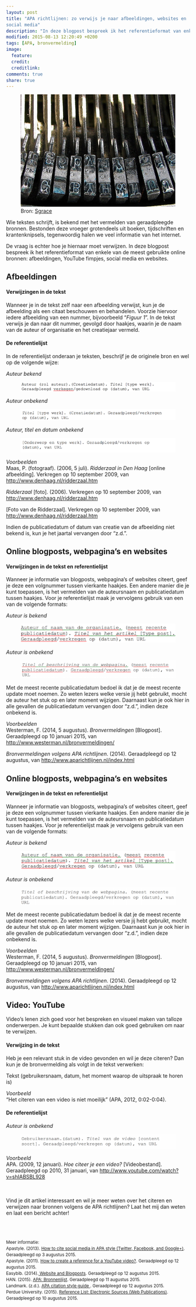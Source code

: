 ```yaml
---
layout: post
title: "APA richtlijnen: zo verwijs je naar afbeeldingen, websites en
social media"
description: "In deze blogpost bespreek ik het referentieformat van enkele van de meest gebruikte online bronnen: afbeeldingen, YouTube fimpjes, social media en websites."
modified: 2015-08-13 12:20:49 +0200
tags: [APA, bronvermelding]
image:
  feature: 
  credit: 
  creditlink: 
comments: true
share: true
---
```

<figure>
<img src="/images/typewriter.jpg">
<figcaption>Bron: <a href="http://bit.ly/1EovLF2">Sgrace</a></figcaption>
</figure>

Wie teksten schrijft, is bekend met het vermelden van geraadpleegde bronnen. Bestonden deze vroeger grotendeels uit boeken, tijdschriften en krantenknipsels, tegenwoordig halen we veel informatie van het internet. 

De vraag is echter hoe je hiernaar moet verwijzen. In deze blogpost
bespreek ik het referentieformat van enkele van de meest gebruikte
online bronnen: afbeeldingen, YouTube fimpjes, social media en
websites.

<h2>Afbeeldingen</h2>

<h4>Verwijzingen in de tekst</h4>
Wanneer je in de tekst zelf naar een afbeelding verwijst, kun je de
afbeelding als een citaat beschouwen en behandelen. Voorzie hiervoor
iedere afbeelding van een nummer, bijvoorbeeld “<em>Figuur 1</em>”. In de tekst
verwijs je dan naar dit nummer, gevolgd door haakjes, waarin je de
naam van de auteur of organisatie en het creatiejaar vermeld.

<h4>De referentielijst</h4>
In de referentielijst onderaan je teksten, beschrijf je de originele bron en wel op de volgende wijze:


<em>Auteur bekend</em><br>
<figure>
<img src="/images/1.png">
</figure> 

<em>Auteur onbekend</em><br>
<figure>
<img src="/images/2.png">
</figure> 


<em>Auteur, titel en datum onbekend</em><br>
<figure>
<img src="/images/3.png">
</figure> 


<em>Voorbeelden</em><br>
Maas, P. (fotograaf). (2006, 5 juli). <em>Ridderzaal in Den Haag</em> [online afbeelding]. Verkregen op 10 september 2009, van http://www.denhaag.nl/ridderzaal.htm 

<em>Ridderzaal</em> [foto]. (2006). Verkregen op 10 september 2009, van http://www.denhaag.nl/ridderzaal.htm 

[Foto van de Ridderzaal]. Verkregen op 10 september 2009, van http://www.denhaag.nl/ridderzaal.htm 

Indien de publicatiedatum of datum van creatie van de afbeelding niet bekend is, kun je het jaartal vervangen door “z.d.”.

<h2>Online blogposts, webpagina’s en websites</h2>

<h4>Verwijzingen in de tekst en referentielijst</h4>
Wanneer je informatie van blogposts, webpagina’s of websites citeert, geef je deze een volgnummer tussen vierkante haakjes. Een andere manier die je kunt toepassen, is het vermelden van de auteursnaam en publicatiedatum tussen haakjes. Voor je referentielijst maak je vervolgens gebruik van een van de volgende formats: 

<em>Auteur is bekend</em><br>
<figure>
<img src="/images/4.png">
</figure>


<em>Auteur is onbekend</em><br>
<figure>
<img src="/images/5.png">
</figure>

Met de meest recente publicatiedatum bedoel ik dat je de meest recente update moet noemen. Zo weten lezers welke versie jij hebt gebruikt, mocht de auteur het stuk op en later moment wijzigen. Daarnaast kun je ook hier in alle gevallen de publicatiedatum vervangen door “z.d.”, indien deze onbekend is.

<em>Voorbeelden</em><br>
Westerman, F. (2014, 5 augustus). <em>Bronvermeldingen</em> [Blogpost]. Geraadpleegd op 10 januari 2015, van http://www.westerman.nl/bronvermeldingen/ 

<em>Bronvermeldingen volgens APA richtlijnen</em>. (2014). Geraadpleegd op 12 augustus, van http://www.aparichtlijnen.nl/index.html 

<h2>Online blogposts, webpagina’s en websites</h2>

<h4>Verwijzingen in de tekst en referentielijst</h4>
Wanneer je informatie van blogposts, webpagina’s of websites citeert, geef je deze een volgnummer tussen vierkante haakjes. Een andere manier die je kunt toepassen, is het vermelden van de auteursnaam en publicatiedatum tussen haakjes. Voor je referentielijst maak je vervolgens gebruik van een van de volgende formats: 

<em>Auteur is bekend</em><br>
<figure>
<img src="/images/6.png">
</figure>

<em>Auteur is onbekend</em><br>
<figure>
<img src="/images/7.png">
</figure>

Met de meest recente publicatiedatum bedoel ik dat je de meest recente update moet noemen. Zo weten lezers welke versie jij hebt gebruikt, mocht de auteur het stuk op en later moment wijzigen. Daarnaast kun je ook hier in alle gevallen de publicatiedatum vervangen door “z.d.”, indien deze onbekend is.

<em>Voorbeelden</em><br>
Westerman, F. (2014, 5 augustus). <em>Bronvermeldingen</em> [Blogpost]. Geraadpleegd op 10 januari 2015, van http://www.westerman.nl/bronvermeldingen/ 

<em>Bronvermeldingen volgens APA richtlijnen</em>. (2014). Geraadpleegd op 12
augustus, van http://www.aparichtlijnen.nl/index.html

<h2>Video: YouTube</h2>
Video’s lenen zich goed voor het bespreken en visueel maken van talloze onderwerpen.
Je kunt bepaalde stukken dan ook goed gebruiken om naar te verwijzen. 

<h4>Verwijzing in de tekst</h4>
Heb je een relevant stuk in de video gevonden en wil je deze citeren? Dan kun je de bronvermelding als volgt in de tekst verwerken:

Tekst (gebruikersnaam, datum, het moment waarop de uitspraak te horen is)

<em>Voorbeeld</em><br>
“Het citeren van een video is niet moeilijk” (APA, 2012, 0:02-0:04).

<h4>De referentielijst</h4>
<em>Auteur is onbekend</em><br>
<figure>
<img src="/images/8.png">
</figure>

<em>Voorbeeld</em><br>
APA. (2009, 12 januari). <em>Hoe citeer je een video?</em>
[Videobestand]. Geraadpleegd op 2010, 31 januari, van
http://www.youtube.com/watch?v=shIABSBL928

<br><br>
Vind je dit artikel interessant en wil je meer weten over het citeren
en verwijzen naar bronnen volgens de APA richtlijnen? Laat het mij dan
weten en laat een bericht achter!

<br><br>


<small>Meer informatie:<br>
Apastyle. (2013). <a
href="http://blog.apastyle.org/apastyle/2013/10/how-to-cite-social-media-in-apa-style.html">
How to cite social media in APA style (Twitter,
Facebook, and Google+)</a>. Geraadpleegd op 3 augustus 2015.<br>
Apastyle. (2011). <a
href="http://blog.apastyle.org/apastyle/2011/10/how-to-create-a-reference-for-a-youtube-video.html">
How to create a reference for a YouTube video?</a>. Geraadpleegd op 12
augustus 2015. <br>
Easybib. (2014).<a
href="http://www.easybib.com/reference/guide/apa/website"> Website and
Blogposts</a>. Geraadpleegd op 12 augustus 2015.<br>
HAN. (2015). <a
href="http://specials.han.nl/themasites/studiecentra/verwerken-en-delen/bronnen-vermelden/apa-normen/">
APA: Bronnenlijst</a>. Geraadpleegd op 11 augustus 2015. <br>
Landmark. (z.d.). <a
href="http://www.landmark.edu/library/citation-guides/landmark-college-citation-guides/apa-citation-style-guide/">
APA citation style guide </a>. Geraadpleegd op 12 augustus 2015.<br>
Perdue University. (2015). <a
href="https://owl.english.purdue.edu/owl/resource/560/10/"> Reference
List: Electronic Sources (Web Publications)</a>. Geraadpleegd op 10
augustus 2015.<br>

